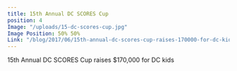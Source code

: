 ```yaml
---
title: 15th Annual DC SCORES Cup
position: 4
Image: "/uploads/15-dc-scores-cup.jpg"
Image Position: 50% 50%
Link: "/blog/2017/06/15th-annual-dc-scores-cup-raises-170000-for-dc-kids"
---
```


15th Annual DC SCORES Cup raises $170,000 for DC kids
